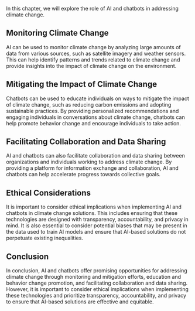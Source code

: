 
In this chapter, we will explore the role of AI and chatbots in addressing climate change.

Monitoring Climate Change
-------------------------

AI can be used to monitor climate change by analyzing large amounts of data from various sources, such as satellite imagery and weather sensors. This can help identify patterns and trends related to climate change and provide insights into the impact of climate change on the environment.

Mitigating the Impact of Climate Change
---------------------------------------

Chatbots can be used to educate individuals on ways to mitigate the impact of climate change, such as reducing carbon emissions and adopting sustainable practices. By providing personalized recommendations and engaging individuals in conversations about climate change, chatbots can help promote behavior change and encourage individuals to take action.

Facilitating Collaboration and Data Sharing
-------------------------------------------

AI and chatbots can also facilitate collaboration and data sharing between organizations and individuals working to address climate change. By providing a platform for information exchange and collaboration, AI and chatbots can help accelerate progress towards collective goals.

Ethical Considerations
----------------------

It is important to consider ethical implications when implementing AI and chatbots in climate change solutions. This includes ensuring that these technologies are designed with transparency, accountability, and privacy in mind. It is also essential to consider potential biases that may be present in the data used to train AI models and ensure that AI-based solutions do not perpetuate existing inequalities.

Conclusion
----------

In conclusion, AI and chatbots offer promising opportunities for addressing climate change through monitoring and mitigation efforts, education and behavior change promotion, and facilitating collaboration and data sharing. However, it is important to consider ethical implications when implementing these technologies and prioritize transparency, accountability, and privacy to ensure that AI-based solutions are effective and equitable.
